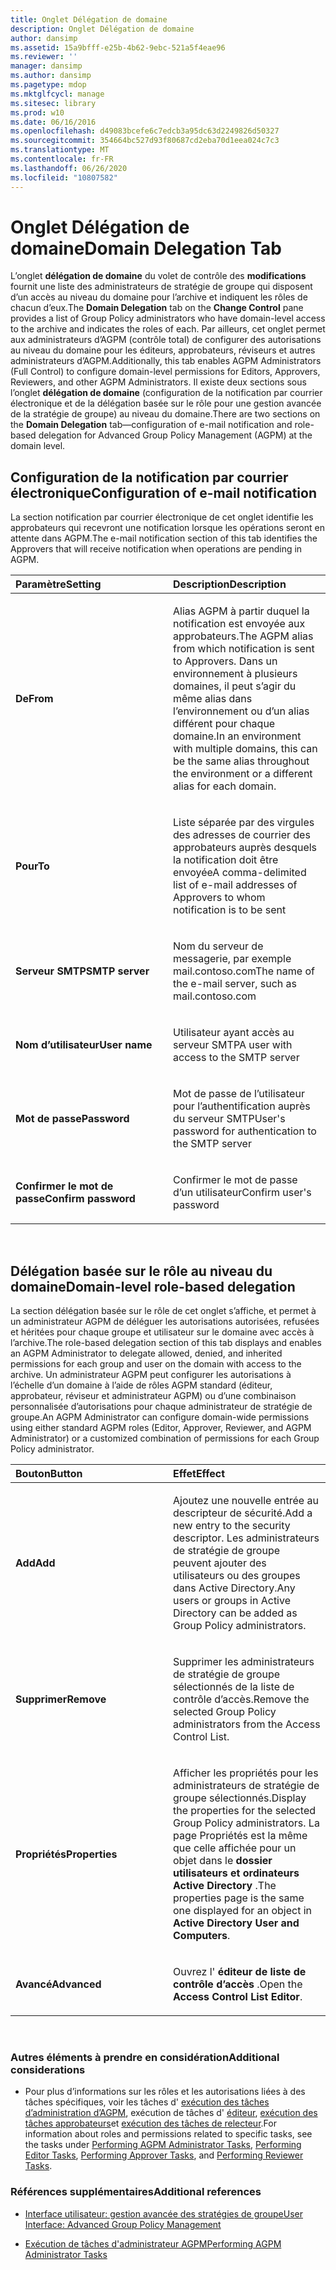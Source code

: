 ```yaml
---
title: Onglet Délégation de domaine
description: Onglet Délégation de domaine
author: dansimp
ms.assetid: 15a9bfff-e25b-4b62-9ebc-521a5f4eae96
ms.reviewer: ''
manager: dansimp
ms.author: dansimp
ms.pagetype: mdop
ms.mktglfcycl: manage
ms.sitesec: library
ms.prod: w10
ms.date: 06/16/2016
ms.openlocfilehash: d49083bcefe6c7edcb3a95dc63d2249826d50327
ms.sourcegitcommit: 354664bc527d93f80687cd2eba70d1eea024c7c3
ms.translationtype: MT
ms.contentlocale: fr-FR
ms.lasthandoff: 06/26/2020
ms.locfileid: "10807582"
---
```

# <span data-ttu-id="7f10f-103">Onglet Délégation de domaine</span><span class="sxs-lookup"><span data-stu-id="7f10f-103">Domain Delegation Tab</span></span>


<span data-ttu-id="7f10f-104">L’onglet **délégation de domaine** du volet de contrôle des **modifications** fournit une liste des administrateurs de stratégie de groupe qui disposent d’un accès au niveau du domaine pour l’archive et indiquent les rôles de chacun d’eux.</span><span class="sxs-lookup"><span data-stu-id="7f10f-104">The **Domain Delegation** tab on the **Change Control** pane provides a list of Group Policy administrators who have domain-level access to the archive and indicates the roles of each.</span></span> <span data-ttu-id="7f10f-105">Par ailleurs, cet onglet permet aux administrateurs d’AGPM (contrôle total) de configurer des autorisations au niveau du domaine pour les éditeurs, approbateurs, réviseurs et autres administrateurs d’AGPM.</span><span class="sxs-lookup"><span data-stu-id="7f10f-105">Additionally, this tab enables AGPM Administrators (Full Control) to configure domain-level permissions for Editors, Approvers, Reviewers, and other AGPM Administrators.</span></span> <span data-ttu-id="7f10f-106">Il existe deux sections sous l’onglet **délégation de domaine** (configuration de la notification par courrier électronique et de la délégation basée sur le rôle pour une gestion avancée de la stratégie de groupe) au niveau du domaine.</span><span class="sxs-lookup"><span data-stu-id="7f10f-106">There are two sections on the **Domain Delegation** tab—configuration of e-mail notification and role-based delegation for Advanced Group Policy Management (AGPM) at the domain level.</span></span>

## <span data-ttu-id="7f10f-107">Configuration de la notification par courrier électronique</span><span class="sxs-lookup"><span data-stu-id="7f10f-107">Configuration of e-mail notification</span></span>


<span data-ttu-id="7f10f-108">La section notification par courrier électronique de cet onglet identifie les approbateurs qui recevront une notification lorsque les opérations seront en attente dans AGPM.</span><span class="sxs-lookup"><span data-stu-id="7f10f-108">The e-mail notification section of this tab identifies the Approvers that will receive notification when operations are pending in AGPM.</span></span>

<table>
<colgroup>
<col width="50%" />
<col width="50%" />
</colgroup>
<thead>
<tr class="header">
<th align="left"><span data-ttu-id="7f10f-109">Paramètre</span><span class="sxs-lookup"><span data-stu-id="7f10f-109">Setting</span></span></th>
<th align="left"><span data-ttu-id="7f10f-110">Description</span><span class="sxs-lookup"><span data-stu-id="7f10f-110">Description</span></span></th>
</tr>
</thead>
<tbody>
<tr class="odd">
<td align="left"><p><strong><span data-ttu-id="7f10f-111">De</span><span class="sxs-lookup"><span data-stu-id="7f10f-111">From</span></span></strong></p></td>
<td align="left"><p><span data-ttu-id="7f10f-112">Alias AGPM à partir duquel la notification est envoyée aux approbateurs.</span><span class="sxs-lookup"><span data-stu-id="7f10f-112">The AGPM alias from which notification is sent to Approvers.</span></span> <span data-ttu-id="7f10f-113">Dans un environnement à plusieurs domaines, il peut s’agir du même alias dans l’environnement ou d’un alias différent pour chaque domaine.</span><span class="sxs-lookup"><span data-stu-id="7f10f-113">In an environment with multiple domains, this can be the same alias throughout the environment or a different alias for each domain.</span></span></p></td>
</tr>
<tr class="even">
<td align="left"><p><strong><span data-ttu-id="7f10f-114">Pour</span><span class="sxs-lookup"><span data-stu-id="7f10f-114">To</span></span></strong></p></td>
<td align="left"><p><span data-ttu-id="7f10f-115">Liste séparée par des virgules des adresses de courrier des approbateurs auprès desquels la notification doit être envoyée</span><span class="sxs-lookup"><span data-stu-id="7f10f-115">A comma-delimited list of e-mail addresses of Approvers to whom notification is to be sent</span></span></p></td>
</tr>
<tr class="odd">
<td align="left"><p><strong><span data-ttu-id="7f10f-116">Serveur SMTP</span><span class="sxs-lookup"><span data-stu-id="7f10f-116">SMTP server</span></span></strong></p></td>
<td align="left"><p><span data-ttu-id="7f10f-117">Nom du serveur de messagerie, par exemple mail.contoso.com</span><span class="sxs-lookup"><span data-stu-id="7f10f-117">The name of the e-mail server, such as mail.contoso.com</span></span></p></td>
</tr>
<tr class="even">
<td align="left"><p><strong><span data-ttu-id="7f10f-118">Nom d’utilisateur</span><span class="sxs-lookup"><span data-stu-id="7f10f-118">User name</span></span></strong></p></td>
<td align="left"><p><span data-ttu-id="7f10f-119">Utilisateur ayant accès au serveur SMTP</span><span class="sxs-lookup"><span data-stu-id="7f10f-119">A user with access to the SMTP server</span></span></p></td>
</tr>
<tr class="odd">
<td align="left"><p><strong><span data-ttu-id="7f10f-120">Mot de passe</span><span class="sxs-lookup"><span data-stu-id="7f10f-120">Password</span></span></strong></p></td>
<td align="left"><p><span data-ttu-id="7f10f-121">Mot de passe de l’utilisateur pour l’authentification auprès du serveur SMTP</span><span class="sxs-lookup"><span data-stu-id="7f10f-121">User's password for authentication to the SMTP server</span></span></p></td>
</tr>
<tr class="even">
<td align="left"><p><strong><span data-ttu-id="7f10f-122">Confirmer le mot de passe</span><span class="sxs-lookup"><span data-stu-id="7f10f-122">Confirm password</span></span></strong></p></td>
<td align="left"><p><span data-ttu-id="7f10f-123">Confirmer le mot de passe d’un utilisateur</span><span class="sxs-lookup"><span data-stu-id="7f10f-123">Confirm user's password</span></span></p></td>
</tr>
</tbody>
</table>

 

## <span data-ttu-id="7f10f-124">Délégation basée sur le rôle au niveau du domaine</span><span class="sxs-lookup"><span data-stu-id="7f10f-124">Domain-level role-based delegation</span></span>


<span data-ttu-id="7f10f-125">La section délégation basée sur le rôle de cet onglet s’affiche, et permet à un administrateur AGPM de déléguer les autorisations autorisées, refusées et héritées pour chaque groupe et utilisateur sur le domaine avec accès à l’archive.</span><span class="sxs-lookup"><span data-stu-id="7f10f-125">The role-based delegation section of this tab displays and enables an AGPM Administrator to delegate allowed, denied, and inherited permissions for each group and user on the domain with access to the archive.</span></span> <span data-ttu-id="7f10f-126">Un administrateur AGPM peut configurer les autorisations à l’échelle d’un domaine à l’aide de rôles AGPM standard (éditeur, approbateur, réviseur et administrateur AGPM) ou d’une combinaison personnalisée d’autorisations pour chaque administrateur de stratégie de groupe.</span><span class="sxs-lookup"><span data-stu-id="7f10f-126">An AGPM Administrator can configure domain-wide permissions using either standard AGPM roles (Editor, Approver, Reviewer, and AGPM Administrator) or a customized combination of permissions for each Group Policy administrator.</span></span>

<table>
<colgroup>
<col width="50%" />
<col width="50%" />
</colgroup>
<thead>
<tr class="header">
<th align="left"><span data-ttu-id="7f10f-127">Bouton</span><span class="sxs-lookup"><span data-stu-id="7f10f-127">Button</span></span></th>
<th align="left"><span data-ttu-id="7f10f-128">Effet</span><span class="sxs-lookup"><span data-stu-id="7f10f-128">Effect</span></span></th>
</tr>
</thead>
<tbody>
<tr class="odd">
<td align="left"><p><strong><span data-ttu-id="7f10f-129">Add</span><span class="sxs-lookup"><span data-stu-id="7f10f-129">Add</span></span></strong></p></td>
<td align="left"><p><span data-ttu-id="7f10f-130">Ajoutez une nouvelle entrée au descripteur de sécurité.</span><span class="sxs-lookup"><span data-stu-id="7f10f-130">Add a new entry to the security descriptor.</span></span> <span data-ttu-id="7f10f-131">Les administrateurs de stratégie de groupe peuvent ajouter des utilisateurs ou des groupes dans Active Directory.</span><span class="sxs-lookup"><span data-stu-id="7f10f-131">Any users or groups in Active Directory can be added as Group Policy administrators.</span></span></p></td>
</tr>
<tr class="even">
<td align="left"><p><strong><span data-ttu-id="7f10f-132">Supprimer</span><span class="sxs-lookup"><span data-stu-id="7f10f-132">Remove</span></span></strong></p></td>
<td align="left"><p><span data-ttu-id="7f10f-133">Supprimer les administrateurs de stratégie de groupe sélectionnés de la liste de contrôle d’accès.</span><span class="sxs-lookup"><span data-stu-id="7f10f-133">Remove the selected Group Policy administrators from the Access Control List.</span></span></p></td>
</tr>
<tr class="odd">
<td align="left"><p><strong><span data-ttu-id="7f10f-134">Propriétés</span><span class="sxs-lookup"><span data-stu-id="7f10f-134">Properties</span></span></strong></p></td>
<td align="left"><p><span data-ttu-id="7f10f-135">Afficher les propriétés pour les administrateurs de stratégie de groupe sélectionnés.</span><span class="sxs-lookup"><span data-stu-id="7f10f-135">Display the properties for the selected Group Policy administrators.</span></span> <span data-ttu-id="7f10f-136">La page Propriétés est la même que celle affichée pour un objet dans le <strong> dossier utilisateurs et ordinateurs Active Directory </strong> .</span><span class="sxs-lookup"><span data-stu-id="7f10f-136">The properties page is the same one displayed for an object in <strong>Active Directory User and Computers</strong>.</span></span></p></td>
</tr>
<tr class="even">
<td align="left"><p><strong><span data-ttu-id="7f10f-137">Avancé</span><span class="sxs-lookup"><span data-stu-id="7f10f-137">Advanced</span></span></strong></p></td>
<td align="left"><p><span data-ttu-id="7f10f-138">Ouvrez l' <strong> éditeur de liste de contrôle d’accès </strong> .</span><span class="sxs-lookup"><span data-stu-id="7f10f-138">Open the <strong>Access Control List Editor</strong>.</span></span></p></td>
</tr>
</tbody>
</table>

 

### <span data-ttu-id="7f10f-139">Autres éléments à prendre en considération</span><span class="sxs-lookup"><span data-stu-id="7f10f-139">Additional considerations</span></span>

-   <span data-ttu-id="7f10f-140">Pour plus d’informations sur les rôles et les autorisations liées à des tâches spécifiques, voir les tâches d' [exécution des tâches d’administration d’AGPM](performing-agpm-administrator-tasks.md), exécution de tâches d' [éditeur](performing-editor-tasks.md), [exécution des tâches approbateurs](performing-approver-tasks.md)et [exécution des tâches de relecteur](performing-reviewer-tasks.md).</span><span class="sxs-lookup"><span data-stu-id="7f10f-140">For information about roles and permissions related to specific tasks, see the tasks under [Performing AGPM Administrator Tasks](performing-agpm-administrator-tasks.md), [Performing Editor Tasks](performing-editor-tasks.md), [Performing Approver Tasks](performing-approver-tasks.md), and [Performing Reviewer Tasks](performing-reviewer-tasks.md).</span></span>

### <span data-ttu-id="7f10f-141">Références supplémentaires</span><span class="sxs-lookup"><span data-stu-id="7f10f-141">Additional references</span></span>

-   [<span data-ttu-id="7f10f-142">Interface utilisateur: gestion avancée des stratégies de groupe</span><span class="sxs-lookup"><span data-stu-id="7f10f-142">User Interface: Advanced Group Policy Management</span></span>](user-interface-advanced-group-policy-management.md)

-   [<span data-ttu-id="7f10f-143">Exécution de tâches d'administrateur AGPM</span><span class="sxs-lookup"><span data-stu-id="7f10f-143">Performing AGPM Administrator Tasks</span></span>](performing-agpm-administrator-tasks.md)

 

 






